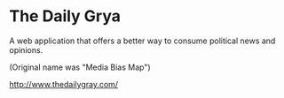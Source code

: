 # The Daily Grya
A web application that offers a better way to consume political news and opinions.

(Original name was "Media Bias Map")

http://www.thedailygray.com/